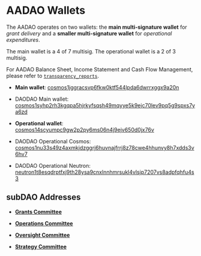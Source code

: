 
# AADAO Wallets

The AADAO operates on two wallets: the **main multi-signature wallet** for _grant delivery_ and a **smaller multi-signature wallet** for _operational expenditures_. 

The main wallet is a 4 of 7 multisig. The operational wallet is a 2 of 3 multisig. 

For AADAO Balance Sheet, Income Statement and Cash Flow Management, please refer to [`transparency_reports`](https://github.com/gaiaus/aadao/tree/main/transparency_reports). 

* **Main wallet**: [cosmos1jggracsvp6fkw0ktf544lpda6dwrrxggx9a20n](https://www.mintscan.io/cosmos/address/cosmos1jggracsvp6fkw0ktf544lpda6dwrrxggx9a20n) 

* DAODAO Main wallet: [cosmos1syhp2rh3kgqpa5hjrkyfsqsh49mqyye5k9ejc70lev9pq5g9spxs7ya6zd](https://www.mintscan.io/cosmos/address/cosmos1syhp2rh3kgqpa5hjrkyfsqsh49mqyye5k9ejc70lev9pq5g9spxs7ya6zd) 

* **Operational wallet**: [cosmos14scyumpc9gw2p2py6ms06n4j9ejv650d0jx76v](https://www.mintscan.io/cosmos/address/cosmos14scyumpc9gw2p2py6ms06n4j9ejv650d0jx76v) 

* DAODAO Operational Cosmos: [cosmos1nu33s49z4axmkjdzggrj6huvnajfrrj8z78cwe4hhunvy8h7xdds3v6hv7](https://www.mintscan.io/cosmos/address/cosmos1nu33s49z4axmkjdzggrj6huvnajfrrj8z78cwe4hhunvy8h7xdds3v6hv7) 

* DAODAO Operational Neutron: [neutron1t8esqdrptfxj9th28ysa9cnxlnnhmrsukl4vlsjp7207vs8adpfqhfu4s3](https://www.mintscan.io/neutron/address/neutron1t8esqdrptfxj9th28ysa9cnxlnnhmrsukl4vlsjp7207vs8adpfqhfu4s3)


## subDAO Addresses

* [**Grants Committee**](https://daodao.zone/dao/neutron10xwzc88kefwtlup9c2tmw4mj4ng7u79g8lsapp0c9jc02xt247zqwzzghf/home)

* [**Operations Committee**](https://daodao.zone/dao/neutron1t8esqdrptfxj9th28ysa9cnxlnnhmrsukl4vlsjp7207vs8adpfqhfu4s3/home)

* [**Oversight Committee**](https://daodao.zone/dao/neutron1y0ms6y2ja7j6fpcq382dyejgm99re5jzmnnrsrn5gn8h2ldukj7sak39ry)

* [**Strategy Committee**](https://daodao.zone/dao/neutron1rxul9vzdct7ksvf0cvccf02ukg0phun6s2hfneg35hxm7ldmtu6s7pdav7)
